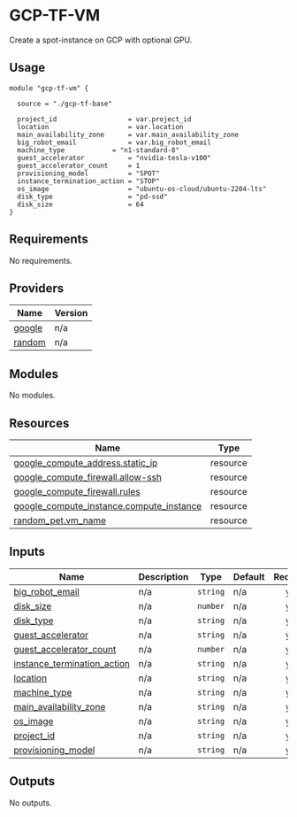 # GCP-TF-VM

Create a spot-instance on GCP with optional GPU.


## Usage

```hcl
module "gcp-tf-vm" {

  source = "./gcp-tf-base"

  project_id                  = var.project_id
  location                    = var.location
  main_availability_zone      = var.main_availability_zone
  big_robot_email             = var.big_robot_email
  machine_type 		      = "n1-standard-8"
  guest_accelerator 	      = "nvidia-tesla-v100"
  guest_accelerator_count     = 1
  provisioning_model 	      = "SPOT"
  instance_termination_action = "STOP"
  os_image                    = "ubuntu-os-cloud/ubuntu-2204-lts"
  disk_type                   = "pd-ssd"
  disk_size                   = 64
}
```

<!-- BEGIN_TF_DOCS -->
## Requirements

No requirements.

## Providers

| Name | Version |
|------|---------|
| <a name="provider_google"></a> [google](#provider\_google) | n/a |
| <a name="provider_random"></a> [random](#provider\_random) | n/a |

## Modules

No modules.

## Resources

| Name | Type |
|------|------|
| [google_compute_address.static_ip](https://registry.terraform.io/providers/hashicorp/google/latest/docs/resources/compute_address) | resource |
| [google_compute_firewall.allow-ssh](https://registry.terraform.io/providers/hashicorp/google/latest/docs/resources/compute_firewall) | resource |
| [google_compute_firewall.rules](https://registry.terraform.io/providers/hashicorp/google/latest/docs/resources/compute_firewall) | resource |
| [google_compute_instance.compute_instance](https://registry.terraform.io/providers/hashicorp/google/latest/docs/resources/compute_instance) | resource |
| [random_pet.vm_name](https://registry.terraform.io/providers/hashicorp/random/latest/docs/resources/pet) | resource |

## Inputs

| Name | Description | Type | Default | Required |
|------|-------------|------|---------|:--------:|
| <a name="input_big_robot_email"></a> [big\_robot\_email](#input\_big\_robot\_email) | n/a | `string` | n/a | yes |
| <a name="input_disk_size"></a> [disk\_size](#input\_disk\_size) | n/a | `number` | n/a | yes |
| <a name="input_disk_type"></a> [disk\_type](#input\_disk\_type) | n/a | `string` | n/a | yes |
| <a name="input_guest_accelerator"></a> [guest\_accelerator](#input\_guest\_accelerator) | n/a | `string` | n/a | yes |
| <a name="input_guest_accelerator_count"></a> [guest\_accelerator\_count](#input\_guest\_accelerator\_count) | n/a | `number` | n/a | yes |
| <a name="input_instance_termination_action"></a> [instance\_termination\_action](#input\_instance\_termination\_action) | n/a | `string` | n/a | yes |
| <a name="input_location"></a> [location](#input\_location) | n/a | `string` | n/a | yes |
| <a name="input_machine_type"></a> [machine\_type](#input\_machine\_type) | n/a | `string` | n/a | yes |
| <a name="input_main_availability_zone"></a> [main\_availability\_zone](#input\_main\_availability\_zone) | n/a | `string` | n/a | yes |
| <a name="input_os_image"></a> [os\_image](#input\_os\_image) | n/a | `string` | n/a | yes |
| <a name="input_project_id"></a> [project\_id](#input\_project\_id) | n/a | `string` | n/a | yes |
| <a name="input_provisioning_model"></a> [provisioning\_model](#input\_provisioning\_model) | n/a | `string` | n/a | yes |

## Outputs

No outputs.
<!-- END_TF_DOCS -->